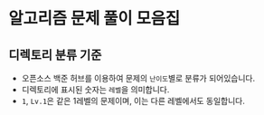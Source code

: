 # 알고리즘 문제 풀이 모음집

## 디렉토리 분류 기준
- 오픈소스 백준 허브를 이용하여 문제의 `난이도`별로 분류가 되어있습니다.
- 디렉토리에 표시된 숫자는 `레벨`을 의미합니다.
- `1`, `Lv.1`은 같은 1레벨의 문제이며, 이는 다른 레벨에서도 동일합니다. 
